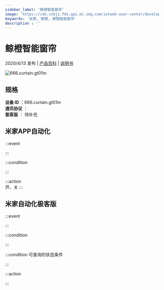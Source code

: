 ```yaml
---
sidebar_label: '鲸橙智能窗帘'
image: 'https://cdn.cnbj1.fds.api.mi-img.com/iotweb-user-center/developer_1679047689875i3N6mbzs.png?GalaxyAccessKeyId=AKVGLQWBOVIRQ3XLEW&Expires=9223372036854775807&Signature=OmU/wQXP7coSwwMY2krekrEQ7Ew='
keywords: '米家, 鲸橙, 鲸橙智能窗帘'
description : ''
---
```

# 鲸橙智能窗帘

2020/4/13 发布 | [产品百科](https://home.mi.com/webapp/content/baike/product/index.html?model=666.curtain.gt01m/) | [说明书](https://home.mi.com/views/introduction.html?model=666.curtain.gt01m&region=cn)

![666.curtain.gt01m](https://cdn.cnbj1.fds.api.mi-img.com/iotweb-user-center/developer_1679047689875i3N6mbzs.png?GalaxyAccessKeyId=AKVGLQWBOVIRQ3XLEW&Expires=9223372036854775807&Signature=OmU/wQXP7coSwwMY2krekrEQ7Ew=)

## 规格  
> 
**设备 ID** ：666.curtain.gt01m  
**通讯协议** ：  
**极客版**  ： 待补充 


## 米家APP自动化  

:::event  

:::

:::condition  

:::

:::action   
开、关
:::

## 米家自动化极客版  

:::event  

:::

:::condition  

:::

:::condition 可查询的状态条件  

:::

:::action  

:::

        
